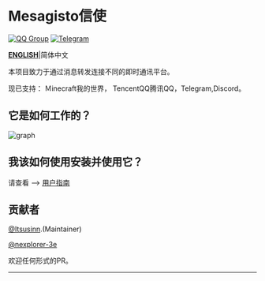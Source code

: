 # Mesagisto信使
[![QQ Group](https://img.shields.io/badge/QQ%20Group-667352043-12B7F5?logo=tencent-qq)](https://jq.qq.com/?_wv=1027&k=6eDIHSYt)
[![Telegram](https://img.shields.io/badge/Telegram-Ｍesagisto-blue.svg?logo=telegram)](https://t.me/mesagisto)

**[ENGLISH](./README.en-US.md)**|简体中文

本项目致力于通过消息转发连接不同的即时通讯平台。

现已支持： Ｍinecraft我的世界， TencentQQ腾讯QQ，Telegram,Discord。

## 它是如何工作的？

![graph](https://raw.fastgit.org/Itsusinn/draw-io/master/message-forwarding/architecture.svg)

## 我该如何使用安装并使用它？

请查看 --> [用户指南](./docs/zh-CN/intro.md)

## 贡献者

[@Itsusinn](https://github.com/Itsusinn).(Maintainer)

[@nexplorer-3e](https://github.com/nexplorer-3e)

欢迎任何形式的PR。

___


